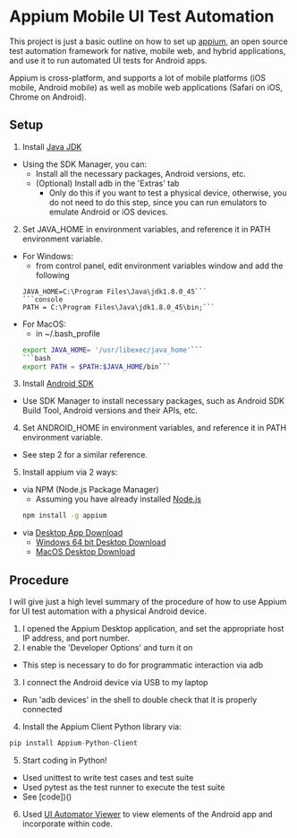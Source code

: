 # Appium Mobile UI Test Automation
This project is just a basic outline on how to set up [appium](http://appium.io/), an open source test automation framework for native, mobile web, and hybrid applications, and use it to run automated UI tests for Android apps.

Appium is cross-platform, and supports a lot of mobile platforms (iOS mobile, Android mobile) as well as mobile web applications (Safari on iOS, Chrome on Android).

## Setup
1. Install [Java JDK](http://www.oracle.com/technetwork/java/javase/downloads/index.html)
  - Using the SDK Manager, you can:
    - Install all the necessary packages, Android versions, etc.
    - (Optional) Install adb in the 'Extras' tab
      - Only do this if you want to test a physical device, otherwise, you do not need to do this step, since you can run emulators to emulate Android or iOS devices.
2. Set JAVA_HOME in environment variables, and reference it in PATH environment variable.
  - For Windows:
    - from control panel, edit environment variables window and add the following
    ```console
    JAVA_HOME=C:\Program Files\Java\jdk1.8.0_45```
    ```console
    PATH = C:\Program Files\Java\jdk1.8.0_45\bin;```
  - For MacOS:
    - in ~/.bash_profile
    ```bash
    export JAVA_HOME= '/usr/libexec/java_home'```
    ```bash
    export PATH = $PATH:$JAVA_HOME/bin```
3. Install [Android SDK](https://developer.android.com/studio/index.html)
  - Use SDK Manager to install necessary packages, such as Android SDK Build Tool, Android versions and their APIs, etc.
4. Set ANDROID_HOME in environment variables, and reference it in PATH environment variable.
  - See step 2 for a similar reference.
5. Install appium via 2 ways:
  - via NPM (Node.js Package Manager)
    - Assuming you have already installed [Node.js](https://nodejs.org/en/)
    ```bash
    npm install -g appium
    ```
  - via [Desktop App Download](https://github.com/appium/appium-desktop/releases/tag/v1.6.1)
    - [Windows 64 bit Desktop Download](https://github.com/appium/appium-desktop/releases/download/v1.6.1/appium-desktop-setup-1.6.1.exe)
    - [MacOS Desktop Download](https://github.com/appium/appium-desktop/releases/download/v1.6.1/Appium-1.6.1.dmg)

## Procedure
I will give just a high level summary of the procedure of how to use Appium for UI test automation with a physical Android device.

1. I opened the Appium Desktop application, and set the appropriate host IP address, and port number.
2. I enable the 'Developer Options' and turn it on
  - This step is necessary to do for programmatic interaction via adb
3. I connect the Android device via USB to my laptop
  - Run 'adb devices' in the shell to double check that it is properly connected
4. Install the Appium Client Python library via:
  ```python
  pip install Appium-Python-Client
  ```
5. Start coding in Python!
  - Used unittest to write test cases and test suite
  - Used pytest as the test runner to execute the test suite
  - See [code])()
6. Used [UI Automator Viewer](https://developer.android.com/training/testing/ui-automator#ui-automator-viewer) to view elements of the Android app and incorporate within code.
